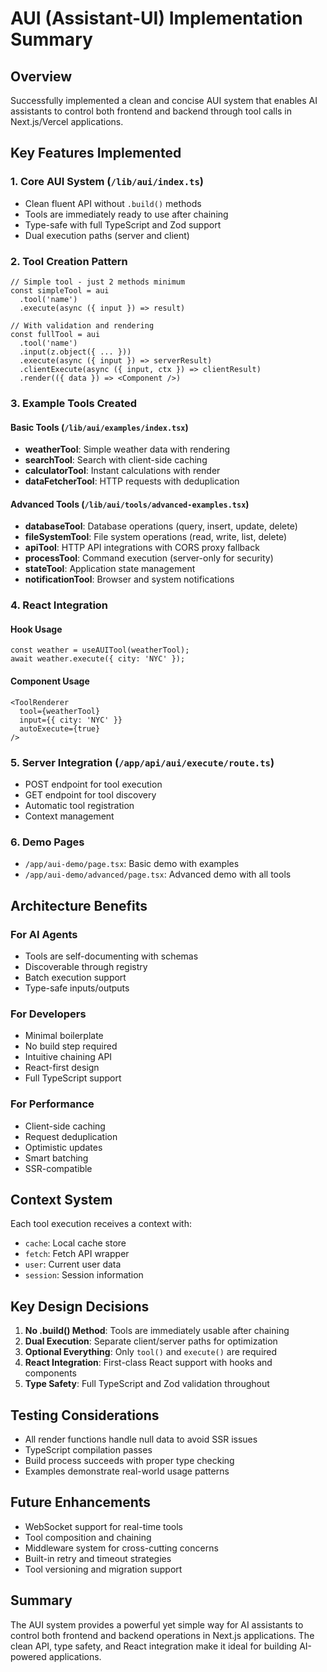 # AUI (Assistant-UI) Implementation Summary

## Overview
Successfully implemented a clean and concise AUI system that enables AI assistants to control both frontend and backend through tool calls in Next.js/Vercel applications.

## Key Features Implemented

### 1. Core AUI System (`/lib/aui/index.ts`)
- Clean fluent API without `.build()` methods
- Tools are immediately ready to use after chaining
- Type-safe with full TypeScript and Zod support
- Dual execution paths (server and client)

### 2. Tool Creation Pattern
```tsx
// Simple tool - just 2 methods minimum
const simpleTool = aui
  .tool('name')
  .execute(async ({ input }) => result)

// With validation and rendering
const fullTool = aui
  .tool('name')
  .input(z.object({ ... }))
  .execute(async ({ input }) => serverResult)
  .clientExecute(async ({ input, ctx }) => clientResult)
  .render(({ data }) => <Component />)
```

### 3. Example Tools Created

#### Basic Tools (`/lib/aui/examples/index.tsx`)
- **weatherTool**: Simple weather data with rendering
- **searchTool**: Search with client-side caching
- **calculatorTool**: Instant calculations with render
- **dataFetcherTool**: HTTP requests with deduplication

#### Advanced Tools (`/lib/aui/tools/advanced-examples.tsx`)
- **databaseTool**: Database operations (query, insert, update, delete)
- **fileSystemTool**: File system operations (read, write, list, delete)
- **apiTool**: HTTP API integrations with CORS proxy fallback
- **processTool**: Command execution (server-only for security)
- **stateTool**: Application state management
- **notificationTool**: Browser and system notifications

### 4. React Integration

#### Hook Usage
```tsx
const weather = useAUITool(weatherTool);
await weather.execute({ city: 'NYC' });
```

#### Component Usage
```tsx
<ToolRenderer
  tool={weatherTool}
  input={{ city: 'NYC' }}
  autoExecute={true}
/>
```

### 5. Server Integration (`/app/api/aui/execute/route.ts`)
- POST endpoint for tool execution
- GET endpoint for tool discovery
- Automatic tool registration
- Context management

### 6. Demo Pages
- `/app/aui-demo/page.tsx`: Basic demo with examples
- `/app/aui-demo/advanced/page.tsx`: Advanced demo with all tools

## Architecture Benefits

### For AI Agents
- Tools are self-documenting with schemas
- Discoverable through registry
- Batch execution support
- Type-safe inputs/outputs

### For Developers
- Minimal boilerplate
- No build step required
- Intuitive chaining API
- React-first design
- Full TypeScript support

### For Performance
- Client-side caching
- Request deduplication
- Optimistic updates
- Smart batching
- SSR-compatible

## Context System
Each tool execution receives a context with:
- `cache`: Local cache store
- `fetch`: Fetch API wrapper
- `user`: Current user data
- `session`: Session information

## Key Design Decisions

1. **No .build() Method**: Tools are immediately usable after chaining
2. **Dual Execution**: Separate client/server paths for optimization
3. **Optional Everything**: Only `tool()` and `execute()` are required
4. **React Integration**: First-class React support with hooks and components
5. **Type Safety**: Full TypeScript and Zod validation throughout

## Testing Considerations
- All render functions handle null data to avoid SSR issues
- TypeScript compilation passes
- Build process succeeds with proper type checking
- Examples demonstrate real-world usage patterns

## Future Enhancements
- WebSocket support for real-time tools
- Tool composition and chaining
- Middleware system for cross-cutting concerns
- Built-in retry and timeout strategies
- Tool versioning and migration support

## Summary
The AUI system provides a powerful yet simple way for AI assistants to control both frontend and backend operations in Next.js applications. The clean API, type safety, and React integration make it ideal for building AI-powered applications.